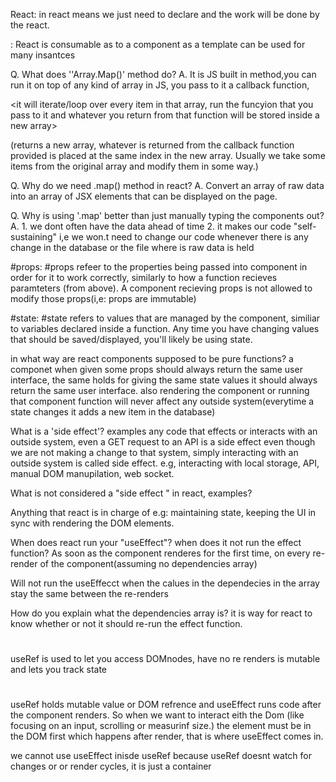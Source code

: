React: <Declaretive> in react means we just need to declare and the work will be done by the react.

<Consumable>: React is consumable as to a component as a template can be used for many insantces 

Q. What does ''Array.Map()' method do?
A. It is JS built in method,you can run it on top of any kind of array in JS, you pass to it a callback function,

 <it will iterate/loop over every item in that array, run the funcyion that you pass to it and whatever you return from that function will be stored inside a new array>

(returns a new array, whatever is returned from the callback function provided is placed at the same index in the new array. Usually we take some items from the original array and modify them in some way.)

Q.  Why do we need .map() method in react?
A. Convert an array of raw data into an array of JSX elements that can be displayed on the page.

Q. Why is using '.map' better than just manually typing the components out?
A. 
    1. we dont often have the data ahead of time 
    2. it makes our code "self-sustaining" i,e we won.t need to change our code whenever there is any change in the database or the file where is raw data is held

#props:
#props refeer to the properties being passed into component in order for it to work correctly, similarly to how a function recieves paramteters (from above). A component recieving props is not allowed to modify those props(i,e: props are immutable)

#state:
#state refers to values that are managed by the component, similiar to variables declared inside a function. Any time you have changing values that should be saved/displayed, you'll likely be using state.


in what way are react components supposed to be pure functions?
a componet when given some props should always return the same user interface, the same holds for giving the same state values it should always return the same user interface.
also rendering the component or running that component function will never affect any outside system(everytime a state changes it adds a new item in the database)

What is a 'side effect'? examples
any code that effects or interacts with an outside system, even a GET request to an API is a side effect even though we are not making a change to that system, simply interacting with an outside system is called side effect. e.g, interacting with local storage, API, manual DOM manupilation, web socket.

What is not considered a "side effect " in react, examples?

Anything that react is in charge of e.g: maintaining state, keeping the UI in sync with rendering the DOM elements.

When does react run your "useEffect"? when does it not run the effect function?
As soon as the component renderes for the first time, on every re-render of the component(assuming no dependencies array)

Will not run the useEffecct when the calues in the dependecies in the array stay the same between the re-renders

How do you explain what the dependencies array is?
it is way for react to know whether or not it should re-run the effect function.

#
useRef is used to let you access DOMnodes, have no re renders is mutable and lets you track state

# 
useRef holds mutable value or DOM refrence and useEffect runs code after the component renders. So when we want to interact eith the Dom (like focusing on an input, scrolling or measurinf size.) the element must be in the DOM first which happens after render, that is where useEffect comes in.

we cannot use useEffect inisde useRef because useRef doesnt watch for changes or or render cycles, it is just a container 